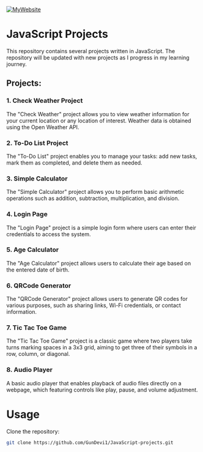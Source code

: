 [![MyWebsite](https://i.ibb.co/2k8Wkqh/image.png)](https://helpful-churros-7eb5df.netlify.app/)

# JavaScript Projects

This repository contains several projects written in JavaScript. The repository will be updated with new projects as I progress in my learning journey.

## Projects:

### 1. Check Weather Project

The "Check Weather" project allows you to view weather information for your current location or any location of interest. Weather data is obtained using the Open Weather API.

### 2. To-Do List Project

The "To-Do List" project enables you to manage your tasks: add new tasks, mark them as completed, and delete them as needed.

### 3. Simple Calculator

The "Simple Calculator" project allows you to perform basic arithmetic operations such as addition, subtraction, multiplication, and division.

### 4. Login Page

The "Login Page" project is a simple login form where users can enter their credentials to access the system.

### 5. Age Calculator

The "Age Calculator" project allows users to calculate their age based on the entered date of birth.

### 6. QRCode Generator

The "QRCode Generator" project allows users to generate QR codes for various purposes, such as sharing links, Wi-Fi credentials, or contact information.

### 7. Tic Tac Toe Game

The "Tic Tac Toe Game" project is a classic game where two players take turns marking spaces in a 3x3 grid, aiming to get three of their symbols in a row, column, or diagonal.

### 8. Audio Player

A basic audio player that enables playback of audio files directly on a webpage, which featuring controls like play, pause, and volume adjustment.

# Usage

Clone the repository:

```bash
git clone https://github.com/GunDevi1/JavaScript-projects.git
```
